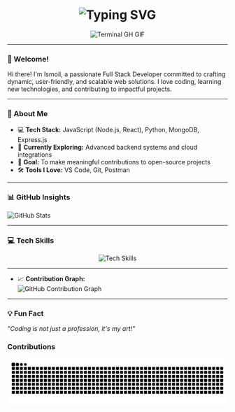 <div align="center">
    <h1><img src="https://readme-typing-svg.herokuapp.com?font=Jetbrains+mono&size=40&duration=3000&color=33FF33&center=true&vCenter=true&width=435&lines=Hey..+I'm+Ismoil;This+is..;..my+Github..;" alt="Typing SVG"/></h1> 
    <p><img src="termina-gh.gif" alt="Terminal GH GIF" /></p>
</div>


---

### 👋 Welcome!  
Hi there! I'm Ismoil, a passionate Full Stack Developer committed to crafting dynamic, user-friendly, and scalable web solutions. I love coding, learning new technologies, and contributing to impactful projects.

---

### 🚀 About Me  
- 💻 **Tech Stack:** JavaScript (Node.js, React), Python, MongoDB, Express.js  
- 🌱 **Currently Exploring:** Advanced backend systems and cloud integrations  
- 🎯 **Goal:** To make meaningful contributions to open-source projects  
- 🛠️ **Tools I Love:** VS Code, Git, Postman  

---

### 📊 GitHub Insights  
![GitHub Stats](https://github-readme-stats.vercel.app/api?username=muhiddinovismoil&show_icons=true&theme=radical&count_private=true)  

---

### 💻 Tech Skills  
<p align="center">
  <img src="https://skillicons.dev/icons?i=html,css,javascript,react,nodejs,express,mongodb,python,git" alt="Tech Skills" />
</p>

---
- 📈 **Contribution Graph:**  
  ![GitHub Contribution Graph](https://github-readme-activity-graph.vercel.app/graph?username=muhiddinovismoil&theme=react-dark&hide_border=true&area=true)

---

### 💡 Fun Fact  
*"Coding is not just a profession, it's my art!"*

### Contributions
![snake_gif](https://github.com/muhiddinovismoil/muhiddinovismoil/blob/output/github-contribution-grid-snake-dark.svg)
<!---
muhiddinovismoil/muhiddinovismoil is a ✨ special ✨ repository because its `README.md` (this file) appears on your GitHub profile.
You can click the Preview link to take a look at your changes.
--->
